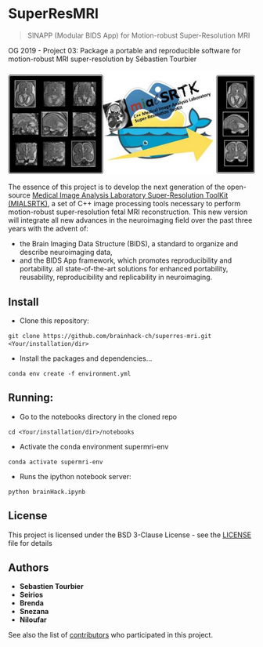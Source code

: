 # SuperResMRI
> SINAPP (Modular BIDS App) for Motion-robust Super-Resolution MRI

OG 2019 - Project 03:  Package a portable and reproducible software for motion-robust MRI super-resolution  by Sébastien Tourbier

![](resources/images/superres-mri.jpg)

The essence of this project is to develop the next generation of the open-source [Medical Image Analysis Laboratory Super-Resolution ToolKit (MIALSRTK)](https://github.com/sebastientourbier/mialsuperresolutiontoolkit), a set of C++ image processing tools necessary to perform motion-robust super-resolution fetal MRI reconstruction. This new version will integrate all new advances in the neuroimaging field over the past three years with the advent of:

- the Brain Imaging Data Structure (BIDS), a standard to organize and describe neuroimaging data,
- and the BIDS App framework, which promotes reproducibility and portability. all state-of-the-art solutions for enhanced portability, reusability, reproducibility and replicability in neuroimaging.


## Install
* Clone this repository:
```
git clone https://github.com/brainhack-ch/superres-mri.git <Your/installation/dir>
```
* Install the packages and dependencies...
```
conda env create -f environment.yml
```

## Running:

* Go to the notebooks directory in the cloned repo
```
cd <Your/installation/dir>/notebooks
```

* Activate the conda environment supermri-env
```
conda activate supermri-env
```

* Runs the ipython notebook server:
```
python brainHack.ipynb
```

## License

This project is licensed under the BSD 3-Clause License - see the [LICENSE](LICENSE) file for details

## Authors

* **Sebastien Tourbier**
* **Seirios**
* **Brenda**
* **Snezana**
* **Niloufar**

See also the list of [contributors](https://github.com/brainhack-ch/superres-mri/contributors) who participated in this project.

